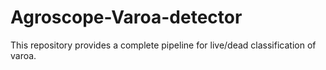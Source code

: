 # Agroscope-Varoa-detector
This repository provides a complete pipeline for live/dead classification of varoa.
